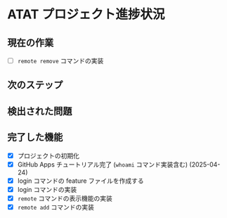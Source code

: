 # ATAT プロジェクト進捗状況

## 現在の作業
- [ ] `remote remove` コマンドの実装

## 次のステップ

## 検出された問題

## 完了した機能
- [x] プロジェクトの初期化
- [x] GitHub Apps チュートリアル完了 (`whoami` コマンド実装含む) (2025-04-24)
- [x] login コマンドの feature ファイルを作成する
- [x] login コマンドの実装
- [x] `remote` コマンドの表示機能の実装
- [x] `remote add` コマンドの実装